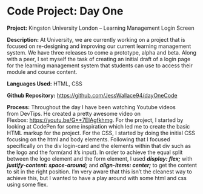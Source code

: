 # Code Project: Day One 

**Project:** Kingston University London – Learning Management Login Screen

**Description:** At University, we are currently working on a project that is focused on re-designing and improving our current learning management system. We have three releases to come a prototype, alpha and beta. Along with a peer, I set myself the task of creating an initial draft of a login page for the learning management system that students can use to access their module and course content.

**Languages Used:** HTML, CSS

**Github Repository:** https://github.com/JessWallace94/dayOneCode

**Process:** Throughout the day I have been watching Youtube videos from DevTips. He created a pretty awesome video on Flexbox: https://youtu.be/G**7EIAgfkhmg. For the project, I started by looking at CodePen for some inspiration which led me to create the basic HTML markup for the project. For the CSS, I started by doing the initial CSS focusing on the html and body elements. Following that I focused specifically on the div login-card and the elements within that div such as the logo and the form(and it’s input). In order to achieve the equal split between the logo element and the form element, I used **_display: flex;_** with **_justify-content: space-around;_** and **_align-items: center;_** to get the content to sit in the right position. I’m very aware that this isn’t the cleanest way to achieve this, but I wanted to have a play around with some html and css using some flex.
